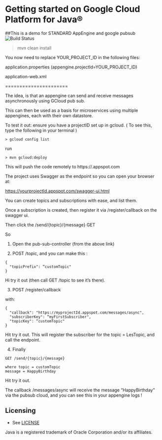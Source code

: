 # Getting started on Google Cloud Platform for Java® 

##This is a demo for STANDARD AppEngine and google pubsub ![Build Status](https://travis-ci.org/willedwards/pubsub-springboot-std.svg?branch=master)

>mvn clean install


You now need to replace YOUR_PROJECT_ID in the following files:

application.properties          (appengine.projectId=YOUR_PROJECT_ID)

application-web.xml

======================


The idea, is that an appengine can send and receive messages asynchronously using GCloud pub sub.

This can then be used as a basis for microservices using multiple appengines, each with their own datastore.

To test it out: ensure you have a projectID set up in gcloud.
( To see this, type the following in your terminal )

``` > gcloud config list ```

run

```> mvn gcloud:deploy```

This will push the code remotely to https://<projectId>.appspot.com


The project uses Swagger as the endpoint so you can open your browser at:

https://yourprojectId.appspot.com/swagger-ui.html

You can create topics and subscriptions with ease, and list them.

Once a subscription is created, then register it via /register/callback on the swagger ui.

Then click the /send/{topic}/{message} GET

So

1) Open the pub-sub-controller (from the above link)

2) POST /topic, and you can make this : 
```
{
  "topicPrefix": “customTopic"
}
```
Hi try it out (then call GET /topic to see it’s there).

3)  POST /register/callback

with:
```
{
  "callback": "https://myprojectId.appspot.com/messages/async",
  "subscriberKey": “myFirstSubscriber",
  "topicKey": “customTopic"
}
```
Hit try it out.
This will register the subscriber for the topic = LesTopic, and call the endpoint.

4) Finally

```
GET /send/{topic}/{message}

where topic = customTopic
message = HappyBirthday
```

Hit try it out.

The callback /messages/async will receive the message “HappyBirthday” via the pubsub cloud, and you can see this in your appengine logs !

## Licensing

* See [LICENSE](LICENSE)

Java is a registered trademark of Oracle Corporation and/or its affiliates.
